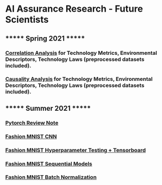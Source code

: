 # AI Assurance Research - Future Scientists

## ***** Spring 2021 *****
### [Correlation Analysis](https://github.com/mnguyen0226/ai-assurance-research/tree/main/correlation) for Technology Metrics, Environmental Descriptors, Technology Laws (preprocessed datasets included).

### [Causality Analysis](https://github.com/mnguyen0226/ai-assurance-research/tree/main/causation/DoWhy%20Analysis%20Example) for Technology Metrics, Environmental Descriptors, Technology Laws (preprocessed datasets included).

## ***** Summer 2021 *****
### [Pytorch Review Note](https://github.com/mnguyen0226/ai-assurance-research/blob/main/msa/pytorch_review/basic_concepts.docx)
### [Fashion MNIST CNN](https://github.com/mnguyen0226/ai-assurance-research/blob/main/msa/pytorch_review/cnn_fashion_mini_mnist.ipynb)

### [Fashion MNIST Hyperparameter Testing + Tensorboard](https://github.com/mnguyen0226/ai-assurance-research/blob/main/msa/pytorch_review/cnn_fashion_mini_mnist.ipynb)

### [Fashion MNIST Sequential Models](https://github.com/mnguyen0226/ai-assurance-research/blob/main/msa/pytorch_review/sequential_class.ipynb)

### [Fashion MNIST Batch Normalization](https://github.com/mnguyen0226/ai-assurance-research/blob/main/msa/pytorch_review/batch_norm.ipynb)

